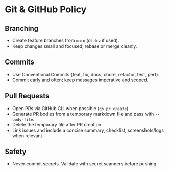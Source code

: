 # Git & GitHub Policy

## Branching
- Create feature branches from `main` (or `dev` if used).
- Keep changes small and focused; rebase or merge cleanly.

## Commits
- Use Conventional Commits (feat, fix, docs, chore, refactor, test, perf).
- Commit early and often; keep messages imperative and scoped.

## Pull Requests
- Open PRs via GitHub CLI when possible (`gh pr create`).
- Generate PR bodies from a temporary markdown file and pass with `--body-file`.
- Delete the temporary file after PR creation.
- Link issues and include a concise summary, checklist, screenshots/logs when relevant.

## Safety
- Never commit secrets. Validate with secret scanners before pushing.
